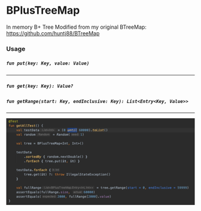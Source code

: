 # BPlusTreeMap

In memory B+ Tree
Modified from my original BTreeMap: https://github.com/huntj88/BTreeMap

### Usage
##### `fun put(key: Key, value: Value)`
---
##### `fun get(key: Key): Value?`
##### `fun getRange(start: Key, endInclusive: Key): List<Entry<Key, Value>>`
---
![generated code](img/usage.png)
